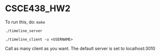 # CSCE438_HW2

To run this, do:
`make`

`./timeline_server`

`./timeline_client -u <USERNAME>`


Call as many client as you want. The default server is set to localhost:3010
